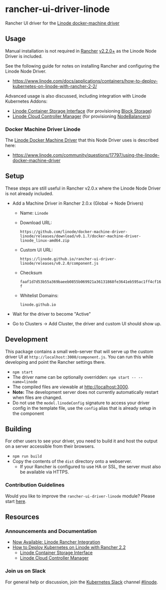 # rancher-ui-driver-linode

Rancher UI driver for the [Linode docker-machine driver](https://github.com/linode/docker-machine-driver-linode)

## Usage

Manual installation is not required in [Rancher](https://rancher.com/products/rancher/) [v2.2.0+](https://forums.rancher.com/t/rancher-release-v2-2-0/) as the Linode Node Driver is included.

See the following guide for notes on installing Rancher and configuring the Linode Node Driver.

* <https://www.linode.com/docs/applications/containers/how-to-deploy-kubernetes-on-linode-with-rancher-2-2/>

Advanced usage is also discussed, including integration with Linode Kubernetes Addons:

* [Linode Container Storage Interface](https://github.com/linode/linode-blockstorage-csi-driver/) (for provisioning [Block Storage](https://www.linode.com/blockstorage))
* [Linode Cloud Controller Manager](https://github.com/linode/linode-cloud-controller-manager) (for provisioning [NodeBalancers](https://www.linode.com/nodebalancers))

### Docker Machine Driver Linode

The [Linode Docker Machine Driver](https://docs.docker.com/machine/drivers/linode/) that this Node Driver uses is described here:

* <https://www.linode.com/community/questions/17797/using-the-linode-docker-machine-driver>

## Setup

These steps are still useful in Rancher v2.0.x where the Linode Node Driver is not already included.

* Add a Machine Driver in Rancher 2.0.x (Global -> Node Drivers)
  * Name: `Linode`
  * Download URL:

    `https://github.com/linode/docker-machine-driver-linode/releases/download/v0.1.7/docker-machine-driver-linode_linux-amd64.zip`

  * Custom UI URL:

    `https://linode.github.io/rancher-ui-driver-linode/releases/v0.2.0/component.js`

  * Checksum

    `faaf1d7d53b55a369baeeb0855b069921a36131868fe3641eb595ac1ff4cf16f`

  * Whitelist Domains:

    `linode.github.io`

* Wait for the driver to become "Active"
* Go to Clusters -> Add Cluster, the driver and custom UI should show up.

## Development

This package contains a small web-server that will serve up the custom driver UI at `http://localhost:3000/component.js`.  You can run this while developing and point the Rancher settings there.

* `npm start`
* The driver name can be optionally overridden: `npm start -- --name=linode`
* The compiled files are viewable at <http://localhost:3000>.
* **Note:** The development server does not currently automatically restart when files are changed.
* Do not use the `model.linodeConfig` signature to access your driver config in the template file, use the `config` alias that is already setup in the component

## Building

For other users to see your driver, you need to build it and host the output on a server accessible from their browsers.

* `npm run build`
* Copy the contents of the `dist` directory onto a webserver.
  * If your Rancher is configured to use HA or SSL, the server must also be available via HTTPS.

### Contribution Guidelines

Would you like to improve the `rancher-ui-driver-linode` module? Please start [here](https://github.com/linode/rancher-ui-driver-linode/blob/master/.github/CONTRIBUTING.md).

## Resources

### Announcements and Documentation

* [Now Available: Linode Rancher Integration](https://blog.linode.com/2019/04/10/now-available-linode-rancher-integration/)
* [How to Deploy Kubernetes on Linode with Rancher 2.2](https://www.linode.com/docs/applications/containers/how-to-deploy-kubernetes-on-linode-with-rancher-2-2/)
  * [Linode Container Storage Interface](https://github.com/linode/linode-blockstorage-csi-driver)
  * [Linode Cloud Controller Manager](https://github.com/linode/linode-cloud-controller-manager)

### Join us on Slack

For general help or discussion, join the [Kubernetes Slack](http://slack.k8s.io/) channel [#linode](https://kubernetes.slack.com/messages/CD4B15LUR).